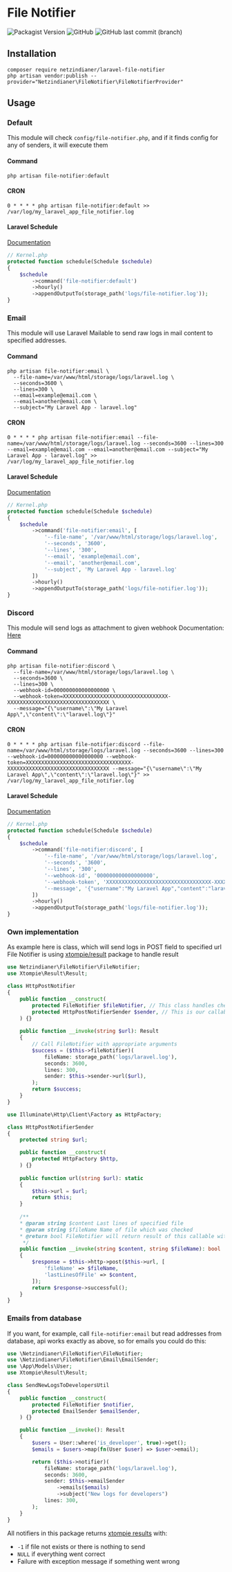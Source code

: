# File Notifier

![Packagist Version](https://img.shields.io/packagist/v/netzindianer/laravel-file-notifier?label=Version&style=for-the-badge)
![GitHub](https://img.shields.io/github/license/netzindianer/laravel-file-notifier?style=for-the-badge)
![GitHub last commit (branch)](https://img.shields.io/github/last-commit/netzindianer/laravel-file-notifier/master?style=for-the-badge)


## Installation

```shell
composer require netzindianer/laravel-file-notifier
php artisan vendor:publish --provider="Netzindianer\FileNotifier\FileNotifierProvider"
```

## Usage

### Default

This module will check `config/file-notifier.php`, and if it finds config for any of senders, it will execute them

#### Command

```shell
php artisan file-notifier:default
```

#### CRON

```shell
0 * * * * php artisan file-notifier:default >> /var/log/my_laravel_app_file_notifier.log
```

#### Laravel Schedule

[Documentation](https://laravel.com/docs/8.x/scheduling)

```php
// Kernel.php
protected function schedule(Schedule $schedule)
{
    $schedule
        ->command('file-notifier:default')
        ->hourly()
        ->appendOutputTo(storage_path('logs/file-notifier.log'));
}
```

### Email

This module will use Laravel Mailable to send raw logs in mail content to specified addresses.

#### Command

```shell
php artisan file-notifier:email \
  --file-name=/var/www/html/storage/logs/laravel.log \
  --seconds=3600 \
  --lines=300 \
  --email=example@email.com \
  --email=another@email.com \
  --subject="My Laravel App - laravel.log"
```

#### CRON

```shell
0 * * * * php artisan file-notifier:email --file-name=/var/www/html/storage/logs/laravel.log --seconds=3600 --lines=300 --email=example@email.com --email=another@email.com --subject="My Laravel App - laravel.log" >> /var/log/my_laravel_app_file_notifier.log
```

#### Laravel Schedule

[Documentation](https://laravel.com/docs/8.x/scheduling)

```php
// Kernel.php
protected function schedule(Schedule $schedule)
{
    $schedule
        ->command('file-notifier:email', [
            '--file-name', '/var/www/html/storage/logs/laravel.log',
            '--seconds', '3600',
            '--lines', '300',
            '--email', 'example@email.com',
            '--email', 'another@email.com',
            '--subject', 'My Laravel App - laravel.log'
        ])
        ->hourly()
        ->appendOutputTo(storage_path('logs/file-notifier.log'));
}
```

### Discord

This module will send logs as attachment to given webhook
Documentation: [Here](https://discord.com/developers/docs/resources/webhook#execute-webhook)

#### Command

```shell
php artisan file-notifier:discord \
  --file-name=/var/www/html/storage/logs/laravel.log \
  --seconds=3600 \
  --lines=300 \
  --webhook-id=000000000000000000 \
  --webhook-token=XXXXXXXXXXXXXXXXXXXXXXXXXXXXXXXXXX-XXXXXXXXXXXXXXXXXXXXXXXXXXXXXXXXX \
  --message="{\"username\":\"My Laravel App\",\"content\":\"laravel.log\"}"
```

#### CRON

```shell
0 * * * * php artisan file-notifier:discord --file-name=/var/www/html/storage/logs/laravel.log --seconds=3600 --lines=300 --webhook-id=000000000000000000 --webhook-token=XXXXXXXXXXXXXXXXXXXXXXXXXXXXXXXXXX-XXXXXXXXXXXXXXXXXXXXXXXXXXXXXXXXX --message="{\"username\":\"My Laravel App\",\"content\":\"laravel.log\"}" >> /var/log/my_laravel_app_file_notifier.log
```

#### Laravel Schedule

[Documentation](https://laravel.com/docs/8.x/scheduling)

```php
// Kernel.php
protected function schedule(Schedule $schedule)
{
    $schedule
        ->command('file-notifier:discord', [
            '--file-name', '/var/www/html/storage/logs/laravel.log',
            '--seconds', '3600',
            '--lines', '300',
            '--webhook-id', '000000000000000000',
            '--webhook-token', 'XXXXXXXXXXXXXXXXXXXXXXXXXXXXXXXXXX-XXXXXXXXXXXXXXXXXXXXXXXXXXXXXXXXX',
            '--message', '{"username":"My Laravel App","content":"laravel.log"}',
        ])
        ->hourly()
        ->appendOutputTo(storage_path('logs/file-notifier.log'));
}
```

### Own implementation

As example here is class, which will send logs in POST field to specified url
File Notifier is using [xtompie/result](https://packagist.org/packages/xtompie/result) package to handle result

```php
use Netzindianer\FileNotifier\FileNotifier;
use Xtompie\Result\Result;

class HttpPostNotifier 
{
    public function __construct(
        protected FileNotifier $fileNotifier, // This class handles checking if there is any new content in file
        protected HttpPostNotifierSender $sender, // This is our callable to handle sending logs
    ) {}
    
    public function __invoke(string $url): Result
    {
        // Call FileNotifier with appropriate arguments 
        $success = ($this->fileNotifier)(
            fileName: storage_path('logs/laravel.log'),
            seconds: 3600,
            lines: 300,
            sender: $this->sender->url($url),
        );
        return $success;
    }
}
```

```php
use Illuminate\Http\Client\Factory as HttpFactory;

class HttpPostNotifierSender 
{
    protected string $url;

    public function __construct(
        protected HttpFactory $http,
    ) {}
    
    public function url(string $url): static
    {
        $this->url = $url;
        return $this;
    }
    
    /**
    * @param string $content Last lines of specified file
    * @param string $fileName Name of file which was checked
    * @return bool FileNotifier will return result of this callable with Xtompie\Result\Result
     */
    public function __invoke(string $content, string $fileName): bool
    {
        $response = $this->http->post($this->url, [
            'fileName' => $fileName,
            'lastLinesOfFile' => $content,
        ]);
        return $response->successful();
    }
}
```

### Emails from database

If you want, for example, call `file-notifier:email` but read addresses from database, api works exactly as above,
so for emails you could do this:

```php
use \Netzindianer\FileNotifier\FileNotifier;
use \Netzindianer\FileNotifier\Email\EmailSender;
use \App\Models\User;
use Xtompie\Result\Result;

class SendNewLogsToDevelopersUtil
{
    public function __construct(
        protected FileNotifier $notifier,
        protected EmailSender $emailSender,
    ) {}

    public function __invoke(): Result
    {
        $users = User::where('is_developer', true)->get();
        $emails = $users->map(fn(User $user) => $user->email);

        return ($this->notifier)(
            fileName: storage_path('logs/laravel.log'),
            seconds: 3600,
            sender: $this->emailSender
                ->emails($emails)
                ->subject("New logs for developers")
            lines: 300,
        );
    }
}
```

All notifiers in this package returns [xtompie results](https://packagist.org/packages/xtompie/result) with:
- `-1` if file not exists or there is nothing to send
- `NULL` if everything went correct
- Failure with exception message if something went wrong
